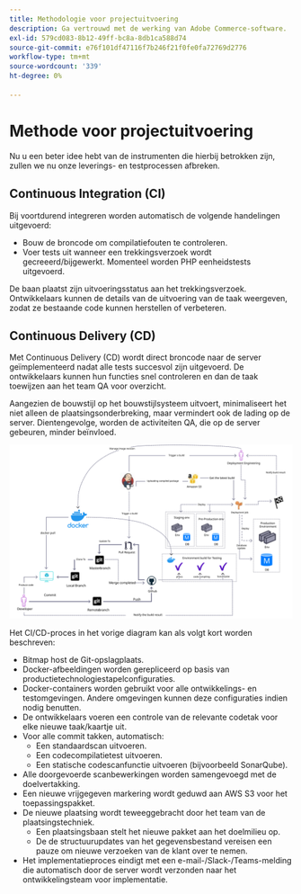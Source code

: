 ```yaml
---
title: Methodologie voor projectuitvoering
description: Ga vertrouwd met de werking van Adobe Commerce-software.
exl-id: 579cd083-8b12-49ff-bc8a-8db1ca588d74
source-git-commit: e76f101df47116f7b246f21f0fe0fa72769d2776
workflow-type: tm+mt
source-wordcount: '339'
ht-degree: 0%

---
```


# Methode voor projectuitvoering

Nu u een beter idee hebt van de instrumenten die hierbij betrokken zijn, zullen we nu onze leverings- en testprocessen afbreken.

## Continuous Integration (CI)

Bij voortdurend integreren worden automatisch de volgende handelingen uitgevoerd:

- Bouw de broncode om compilatiefouten te controleren.
- Voer tests uit wanneer een trekkingsverzoek wordt gecreeerd/bijgewerkt. Momenteel worden PHP eenheidstests uitgevoerd.

De baan plaatst zijn uitvoeringsstatus aan het trekkingsverzoek. Ontwikkelaars kunnen de details van de uitvoering van de taak weergeven, zodat ze bestaande code kunnen herstellen of verbeteren.

## Continuous Delivery (CD)

Met Continuous Delivery (CD) wordt direct broncode naar de server geïmplementeerd nadat alle tests succesvol zijn uitgevoerd. De ontwikkelaars kunnen hun functies snel controleren en dan de taak toewijzen aan het team QA voor overzicht.

Aangezien de bouwstijl op het bouwstijlsysteem uitvoert, minimaliseert het niet alleen de plaatsingsonderbreking, maar vermindert ook de lading op de server. Dientengevolge, worden de activiteiten QA, die op de server gebeuren, minder beïnvloed.

![Doorlopende leveringsinfografisch](../../assets/playbooks/cicd.svg)

Het CI/CD-proces in het vorige diagram kan als volgt kort worden beschreven:

- Bitmap host de Git-opslagplaats.
- Docker-afbeeldingen worden gerepliceerd op basis van productietechnologiestapelconfiguraties.
- Docker-containers worden gebruikt voor alle ontwikkelings- en testomgevingen. Andere omgevingen kunnen deze configuraties indien nodig benutten.
- De ontwikkelaars voeren een controle van de relevante codetak voor elke nieuwe taak/kaartje uit.
- Voor alle commit takken, automatisch:
   - Een standaardscan uitvoeren.
   - Een codecompilatietest uitvoeren.
   - Een statische codescanfunctie uitvoeren (bijvoorbeeld SonarQube).
- Alle doorgevoerde scanbewerkingen worden samengevoegd met de doelvertakking.
- Een nieuwe vrijgegeven markering wordt geduwd aan AWS S3 voor het toepassingspakket.
- De nieuwe plaatsing wordt teweeggebracht door het team van de plaatsingstechniek.
   - Een plaatsingsbaan stelt het nieuwe pakket aan het doelmilieu op.
   - De de structuurupdates van het gegevensbestand vereisen een pauze om nieuwe verzoeken van de klant over te nemen.
- Het implementatieproces eindigt met een e-mail-/Slack-/Teams-melding die automatisch door de server wordt verzonden naar het ontwikkelingsteam voor implementatie.
